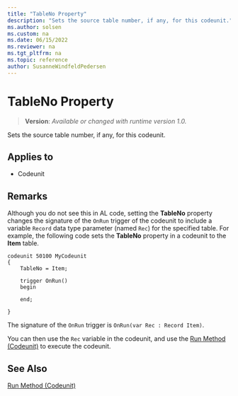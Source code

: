 ```yaml
---
title: "TableNo Property"
description: "Sets the source table number, if any, for this codeunit."
ms.author: solsen
ms.custom: na
ms.date: 06/15/2022
ms.reviewer: na
ms.tgt_pltfrm: na
ms.topic: reference
author: SusanneWindfeldPedersen
---
```

[//]: # (START>DO_NOT_EDIT)
[//]: # (IMPORTANT:Do not edit any of the content between here and the END>DO_NOT_EDIT.)
[//]: # (Any modifications should be made in the .xml files in the ModernDev repo.)
# TableNo Property
> **Version**: _Available or changed with runtime version 1.0._

Sets the source table number, if any, for this codeunit.

## Applies to
-   Codeunit

[//]: # (IMPORTANT: END>DO_NOT_EDIT)


## Remarks

Although you do not see this in AL code, setting the **TableNo** property changes the signature of the `OnRun` trigger of the codeunit to include a variable `Record` data type parameter (named `Rec`) for the specified table. For example, the following code sets the **TableNo** property in a codeunit to the **Item** table.

```AL
codeunit 50100 MyCodeunit
{
    TableNo = Item;

    trigger OnRun()
    begin
        
    end;

}
```

The signature of the `OnRun` trigger is `OnRun(var Rec : Record Item)`. 

You can then use the `Rec` variable in the codeunit, and use the  [Run Method \(Codeunit\)](../methods-auto/codeunit/codeunit-RUN-method.md) to execute the codeunit.  
  
## See Also

[Run Method \(Codeunit\)](../methods-auto/codeunit/codeunit-run-method.md)